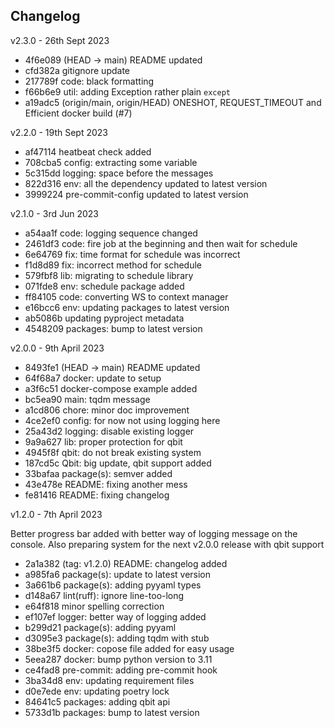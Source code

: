 ## Changelog

v2.3.0 - 26th Sept 2023

- 4f6e089 (HEAD -> main) README updated
- cfd382a gitignore update
- 217789f code: black formatting
- f66b6e9 util: adding Exception rather plain `except`
- a19adc5 (origin/main, origin/HEAD) ONESHOT, REQUEST_TIMEOUT and Efficient docker build (#7)

v2.2.0 - 19th Sept 2023

- af47114 heatbeat check added
- 708cba5 config: extracting some variable
- 5c315dd logging: space before the messages
- 822d316 env: all the dependency updated to latest version
- 3999224 pre-commit-config updated to latest version

v2.1.0 - 3rd Jun 2023

- a54aa1f code: logging sequence changed
- 2461df3 code: fire job at the beginning and then wait for schedule
- 6e64769 fix: time format for schedule was incorrect
- f1d8d89 fix: incorrect method for schedule
- 579fbf8 lib: migrating to schedule library
- 071fde8 env: schedule package added
- ff84105 code: converting WS to context manager
- e16bcc6 env: updating packages to latest version
- ab5086b updating pyproject metadata
- 4548209 packages: bump to latest version

v2.0.0 - 9th April 2023

- 8493fe1 (HEAD -> main) README updated
- 64f68a7 docker: update to setup
- a3f6c51 docker-compose example added
- bc5ea90 main: tqdm message
- a1cd806 chore: minor doc improvement
- 4ce2ef0 config: for now not using logging here
- 25a43d2 logging: disable existing logger
- 9a9a627 lib: proper protection for qbit
- 4945f8f qbit: do not break existing system
- 187cd5c Qbit: big update, qbit support added
- 33bafaa package(s): semver added
- 43e478e README: fixing another mess
- fe81416 README: fixing changelog

v1.2.0 - 7th April 2023

Better progress bar added with better way of logging message on the console. Also preparing system for the next v2.0.0 release with qbit support

- 2a1a382 (tag: v1.2.0) README: changelog added
- a985fa6 package(s): update to latest version
- 3a661b6 package(s): adding pyyaml types
- d148a67 lint(ruff): ignore line-too-long
- e64f818 minor spelling correction
- ef107ef logger: better way of logging added
- b299d21 package(s): adding pyyaml
- d3095e3 package(s): adding tqdm with stub
- 38be3f5 docker: copose file added for easy usage
- 5eea287 docker: bump python version to 3.11
- ce4fad8 pre-commit: adding pre-commit hook
- 3ba34d8 env: updating requirement files
- d0e7ede env: updating poetry lock
- 84641c5 packages: adding qbit api
- 5733d1b packages: bump to latest version
